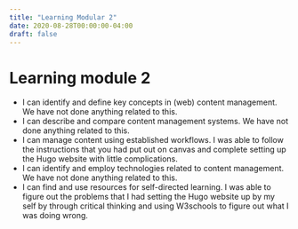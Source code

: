 ```yaml
---
title: "Learning Modular 2"
date: 2020-08-28T00:00:00-04:00
draft: false
---
```


Learning module 2 
==============
- I can identify and define key concepts in (web) content management. We have not done anything related to this.
- I can describe and compare content management systems. We have not done anything related to this.
- I can manage content using established workflows. I was able to follow the instructions that you had put out on canvas and complete setting up the Hugo website with little complications.
- I can identify and employ technologies related to content management. We have not done anything related to this.
- I can find and use resources for self-directed learning. I was able to figure out the problems that I had setting the Hugo website up by my self by through critical thinking and using W3schools to figure out what I was doing wrong. 
